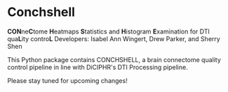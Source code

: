 # Conchshell

**CON**ne**C**tome **H**eatmaps **S**tatistics and **H**istogram **E**xamination for DTI qua**L**ity contro**L** 
Developers: Isabel Ann Wingert, Drew Parker, and Sherry Shen

This Python package contains CONCHSHELL, a brain connectome quality control pipeline in line with DiCIPHR's DTI Processing pipeline.

Please stay tuned for upcoming changes!
